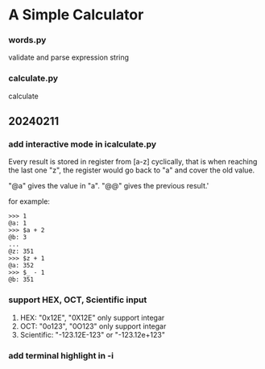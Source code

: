 # A Simple Calculator

### words.py

validate and parse expression string

### calculate.py

calculate

## 20240211

### add interactive mode in icalculate.py

Every result is stored in register from \[a-z\] cyclically, that is when reaching the last one "z", the register would go back to "a" and cover the old value.

"@a" gives the value in "a". "@@" gives the previous result.'

for example:

```
>>> 1
@a: 1
>>> $a + 2
@b: 3
...
@z: 351
>>> $z + 1
@a: 352
>>> $_ - 1
@b: 351
```

### support HEX, OCT, Scientific input

1. HEX: "0x12E", "0X12E" only support integar
2. OCT: "0o123", "0O123" only support integar
3. Scientific: "-123.12E-123" or "-123.12e+123"

### add terminal highlight in -i
